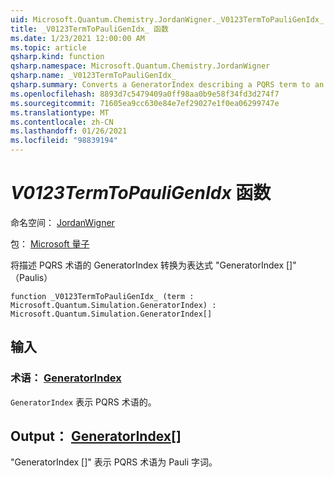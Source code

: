 ```yaml
---
uid: Microsoft.Quantum.Chemistry.JordanWigner._V0123TermToPauliGenIdx_
title: _V0123TermToPauliGenIdx_ 函数
ms.date: 1/23/2021 12:00:00 AM
ms.topic: article
qsharp.kind: function
qsharp.namespace: Microsoft.Quantum.Chemistry.JordanWigner
qsharp.name: _V0123TermToPauliGenIdx_
qsharp.summary: Converts a GeneratorIndex describing a PQRS term to an expression 'GeneratorIndex[]' in terms of Paulis
ms.openlocfilehash: 8893d7c5479409a0ff98aa0b9e58f34fd3d274f7
ms.sourcegitcommit: 71605ea9cc630e84e7ef29027e1f0ea06299747e
ms.translationtype: MT
ms.contentlocale: zh-CN
ms.lasthandoff: 01/26/2021
ms.locfileid: "98839194"
---
```

# <a name="_v0123termtopauligenidx_-function"></a>_V0123TermToPauliGenIdx_ 函数

命名空间： [JordanWigner](xref:Microsoft.Quantum.Chemistry.JordanWigner)

包： [Microsoft 量子](https://nuget.org/packages/Microsoft.Quantum.Chemistry)


将描述 PQRS 术语的 GeneratorIndex 转换为表达式 "GeneratorIndex []" （Paulis）

```qsharp
function _V0123TermToPauliGenIdx_ (term : Microsoft.Quantum.Simulation.GeneratorIndex) : Microsoft.Quantum.Simulation.GeneratorIndex[]
```


## <a name="input"></a>输入

### <a name="term--generatorindex"></a>术语： [GeneratorIndex](xref:Microsoft.Quantum.Simulation.GeneratorIndex)

`GeneratorIndex` 表示 PQRS 术语的。



## <a name="output--generatorindex"></a>Output： [GeneratorIndex](xref:Microsoft.Quantum.Simulation.GeneratorIndex)[]

"GeneratorIndex []" 表示 PQRS 术语为 Pauli 字词。